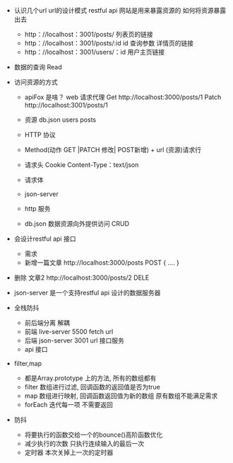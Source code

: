 - 认识几个url
  url的设计模式  restful api
  网站是用来暴露资源的  如何将资源暴露出去
  - http：//localhost：3001/posts/ 列表页的链接
  - http：//localhost：3001/posts/:id  id 查询参数 详情页的链接
  - http：//localhost：3001/users/：id  用户主页链接

- 数据的查询 Read
- 访问资源的方式
  - apiFox 是啥？ web 请求代理
  Get http://localhost:3000/posts/1
  Patch http://localhost:3001/posts/1
  - 资源 db.json users posts
  - HTTP 协议
   - Method(动作 GET |PATCH 修改| POST新增) + url (资源)请求行
   - 请求头  Cookie Content-Type：text/json
   - 请求体  

   - json-server
    - http 服务
    - db.json 数据资源向外提供访问 CRUD

- 会设计restful api 接口
  - 需求
   - 新增一篇文章
     http://localhost:3000/posts POST 
     {
        ....
     }
- 删除 文章2
  http://localhost:3000/posts/2 DELE


- json-server 是一个支持restful api 设计的数据服务器

- 全栈防抖
  - 前后端分离 解耦
   - 前端 live-server 5500
    fetch url 
   - 后端 json-server 3001
    url 接口服务
   - api 接口
- filter,map
  - 都是Array.prototype 上的方法, 所有的数组都有
  - filter 数组进行过滤, 回调函数的返回值是否为true
  - map 数组进行映射, 回调函数返回值为新的数组 原有数组不能满足需求
  - forEach 迭代每一项 不需要返回

- 防抖 
  - 将要执行的函数交给一个的bounce()高阶函数优化
  - 减少执行的次数 只执行连续输入的最后一次
  - 定时器 本次关掉上一次的定时器

  



  




  


